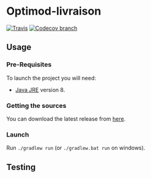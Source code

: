 # Optimod-livraison

[![Travis](https://img.shields.io/travis/lhexanome/Optimod-livraison.svg)](https://travis-ci.org/lhexanome/Optimod-livraison)
[![Codecov branch](https://img.shields.io/codecov/c/github/lhexanome/Optimod-livraison.svg)](https://codecov.io/gh/lhexanome/Optimod-livraison/)

## Usage

### Pre-Requisites

To launch the project you will need:
- [Java JRE](http://www.oracle.com/technetwork/java/javase/downloads/index.html) version 8.


### Getting the sources

You can download the latest release from [here](https://github.com/lhexanome/Optimod-release).

### Launch

Run `./gradlew run` (or `./gradlew.bat run` on windows).

## Testing
